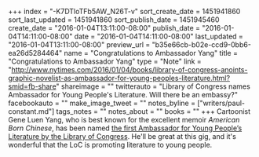 +++
index = "-K7DTloTFb5AW_N26T-v"
sort_create_date = 1451941860
sort_last_updated = 1451941860
sort_publish_date = 1451945460
create_date = "2016-01-04T13:11:00-08:00"
publish_date = "2016-01-04T14:11:00-08:00"
date = "2016-01-04T14:11:00-08:00"
last_updated = "2016-01-04T13:11:00-08:00"
preview_url = "b35e66cb-b02e-ccd9-0bb6-ea26d5284464"
name = "Congratulations to Ambassador Yang"
title = "Congratulations to Ambassador Yang"
type = "Note"
link = "http://www.nytimes.com/2016/01/04/books/library-of-congress-anoints-graphic-novelist-as-ambassador-for-young-peoples-literature.html?smid=fb-share"
shareimage = ""
twitterauto = "Library of Congress names Ambassador for Young People's Literature. Will there be an embassy?"
facebookauto = ""
make_image_tweet = ""
notes_byline = ["writers/paul-constant.md"]
tags_notes = ""
notes_about = ""
books = ""
+++
Cartoonist Gene Luen Yang, who is best known for the excellent memoir *American Born Chinese*, has been named [the first Ambassador for Young People’s Literature by the Library of Congress](http://www.nytimes.com/2016/01/04/books/library-of-congress-anoints-graphic-novelist-as-ambassador-for-young-peoples-literature.html?smid=fb-share). He'll be great at this gig, and it's wonderful that the LoC is promoting literature to young people.